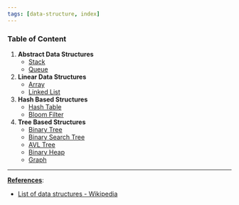```yaml
---
tags: [data-structure, index]
---
```


### Table of Content

1. **Abstract Data Structures**
	* [Stack](Stack.md)
	* [Queue](Queue.md)
2. **Linear Data Structures**
	* [Array](Array.md)
	* [Linked List](Linked%20List.md)
3. **Hash Based Structures**
	* [Hash Table](Hash%20Table.md)
	* [Bloom Filter](Bloom%20Filter.md)
4. **Tree Based Structures**
	* [Binary Tree](Binary%20Tree.md)
	* [Binary Search Tree](Binary%20Search%20Tree.md)
	* [AVL Tree](AVL%20Tree.md)
	* [Binary Heap](Binary%20Heap.md)
	* [Graph](Graph.md)

---

**<u>References</u>**:

* [List of data structures - Wikipedia](https://en.wikipedia.org/wiki/List_of_data_structures)
